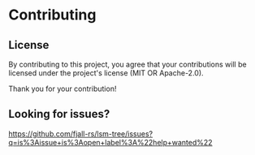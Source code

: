 # Contributing

## License

By contributing to this project, you agree that your contributions will be licensed under the project's license (MIT OR Apache-2.0).

Thank you for your contribution!

## Looking for issues?

https://github.com/fjall-rs/lsm-tree/issues?q=is%3Aissue+is%3Aopen+label%3A%22help+wanted%22

